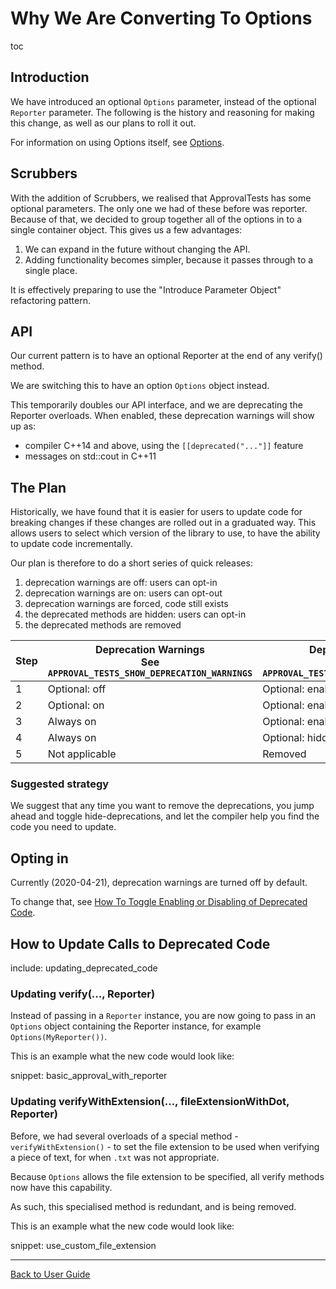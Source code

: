 <a id="top"></a>

# Why We Are Converting To Options

toc

## Introduction

We have introduced an optional `Options` parameter, instead of the optional `Reporter` parameter. The following is the history and reasoning for making this change, as well as our plans to roll it out.

For information on using Options itself, see [Options](/doc/Options.md#top).

## Scrubbers

With the addition of Scrubbers, we realised that ApprovalTests has some optional parameters. The only one we had of these before was reporter. Because of that, we decided to group together all of the options in to a single container object. This gives us a few advantages:

1. We can expand in the future without changing the API.
2. Adding functionality becomes simpler, because it passes through to a single place.

It is effectively preparing to use the "Introduce Parameter Object" refactoring pattern.

## API

Our current pattern is to have an optional Reporter at the end of any verify() method.

We are switching this to have an option `Options` object instead.

This temporarily doubles our API interface, and we are deprecating the Reporter overloads.
When enabled, these deprecation warnings will show up as:
 
* compiler C++14 and above, using the `[[deprecated("..."]]` feature
* messages on std::cout in C++11

## The Plan

Historically, we have found that it is easier for users to update code for breaking changes if these changes are rolled out in a graduated way. This allows users to select which version of the library to use, to have the ability to update code incrementally.

Our plan is therefore to do a short series of quick releases:

1. deprecation warnings are off: users can opt-in
1. deprecation warnings are on: users can opt-out
1. deprecation warnings are forced, code still exists 
1. the deprecated methods are hidden: users can opt-in
1. the deprecated methods are removed

| Step | Deprecation Warnings<br />See `APPROVAL_TESTS_SHOW_DEPRECATION_WARNINGS` | Deprecated Code<br />See `APPROVAL_TESTS_HIDE_DEPRECATED_CODE` |
| ---- | ------------------------------------------------------------ | ------------------------------------------------------------ |
| 1    | Optional: off                                                | Optional: enabled                                            |
| 2    | Optional: on                                                 | Optional: enabled                                            |
| 3    | Always on                                                    | Optional: enabled                                            |
| 4    | Always on                                                    | Optional: hidden                                             |
| 5    | Not applicable                                               | Removed                                                      |

### Suggested strategy

We suggest that any time you want to remove the deprecations, you jump ahead and toggle hide-deprecations, and let the compiler help you find the code you need to update.

## Opting in

Currently (2020-04-21), deprecation warnings are turned off by default.

To change that, see [How To Toggle Enabling or Disabling of Deprecated Code](/doc/how_tos/ToggleDeprecatedCode.md#top).

## How to Update Calls to Deprecated Code

include: updating_deprecated_code

### Updating verify(..., Reporter)

Instead of passing in a `Reporter` instance, you are now going to pass in an `Options` object containing the Reporter instance, for example `Options(MyReporter())`.

This is an example what the new code would look like:

snippet: basic_approval_with_reporter

### Updating verifyWithExtension(..., fileExtensionWithDot, Reporter)

Before, we had several overloads of a special method - `verifyWithExtension()` - to set the file extension to be used when verifying a piece of text, for when `.txt` was not appropriate.

Because `Options` allows the file extension to be specified, all verify methods now have this capability.

As such, this specialised method is redundant, and is being removed.

This is an example what the new code would look like:

snippet: use_custom_file_extension

---

[Back to User Guide](/doc/README.md#top)
